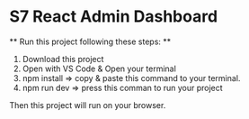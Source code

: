 # S7 React Admin Dashboard

** Run this project following these steps: **
1. Download this project
2. Open with VS Code & Open your terminal
3. npm install  => copy & paste this command to your terminal.
4. npm run dev  => press this comman to run your project

Then this project will run on your browser. 
